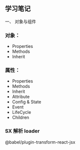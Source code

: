 ## 学习笔记

一、 对象与组件

### 对象：

- Properties
- Methods
- Inherit

### 属性：

- Properties
- Methods
- Inherit
- Attribute
- Config & State
- Event
- LifeCycle
- Children

### SX 解析 loader

@babel/plugin-transform-react-jsx
